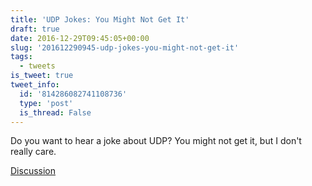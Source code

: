 ```yaml
---
title: 'UDP Jokes: You Might Not Get It'
draft: true
date: 2016-12-29T09:45:05+00:00
slug: '201612290945-udp-jokes-you-might-not-get-it'
tags:
  - tweets
is_tweet: true
tweet_info:
  id: '814286082741108736'
  type: 'post'
  is_thread: False
---
```




Do you want to hear a joke about UDP?
You might not get it, but I don't really care.

[Discussion](https://x.com/sytelus/status/814286082741108736)
